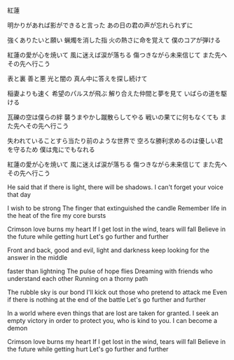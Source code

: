紅蓮

明かりがあれば影ができると言った
あの日の君の声が忘れられずに

強くありたいと願い
蝋燭を消した指
火の熱さに命を覚えて
僕のコアが弾ける

紅蓮の愛が心を焼いて
風に迷えば涙が落ちる
傷つきながら未来信じて
また先へその先へ行こう

表と裏 善と悪 光と闇の
真ん中に答えを探し続けて

稲妻よりも速く
希望のパルスが飛ぶ
解り合えた仲間と夢を見て
いばらの道を駆ける

瓦礫の空は僕らの絆
襲うまやかし蹴散らしてやる
戦いの果てに何もなくても
また先へその先へ行こう

失われていることすら当たり前のような世界で
空ろな勝利求めるのは優しい君を守るため
僕は鬼にでもなれる

紅蓮の愛が心を焼いて
風に迷えば涙が落ちる
傷つきながら未来信じて
また先へその先へ行こう


He said that if there is light, there will be shadows.
I can't forget your voice that day

I wish to be strong
The finger that extinguished the candle
Remember life in the heat of the fire
my core bursts

Crimson love burns my heart
If I get lost in the wind, tears will fall
Believe in the future while getting hurt
Let's go further and further

Front and back, good and evil, light and darkness
keep looking for the answer in the middle

faster than lightning
The pulse of hope flies
Dreaming with friends who understand each other
Running on a thorny path

The rubble sky is our bond
I'll kick out those who pretend to attack me
Even if there is nothing at the end of the battle
Let's go further and further

In a world where even things that are lost are taken for granted.
I seek an empty victory in order to protect you, who is kind to you.
I can become a demon

Crimson love burns my heart
If I get lost in the wind, tears will fall
Believe in the future while getting hurt
Let's go further and further